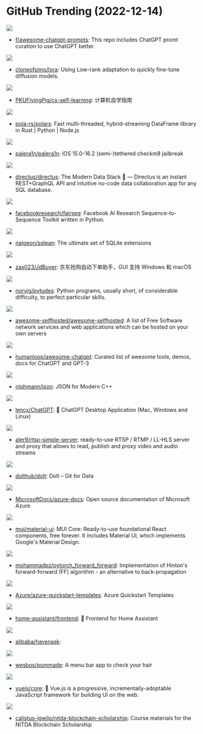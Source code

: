 # GitHub Trending (2022-12-14)

![](https://img.shields.io/badge/none-New%201-green?style=flat-square&logo=appveyor)
- [f/awesome-chatgpt-prompts](https://github.com/f/awesome-chatgpt-prompts): This repo includes ChatGPT promt curation to use ChatGPT better.

![](https://img.shields.io/badge/Jupyter%20Notebook-New%20100-green?style=flat-square&logo=appveyor)
- [cloneofsimo/lora](https://github.com/cloneofsimo/lora): Using Low-rank adaptation to quickly fine-tune diffusion models.

![](https://img.shields.io/badge/HTML-New%20230-green?style=flat-square&logo=appveyor)
- [PKUFlyingPig/cs-self-learning](https://github.com/PKUFlyingPig/cs-self-learning): 计算机自学指南

![](https://img.shields.io/badge/Rust-New%20134-green?style=flat-square&logo=appveyor)
- [pola-rs/polars](https://github.com/pola-rs/polars): Fast multi-threaded, hybrid-streaming DataFrame library in Rust | Python | Node.js

![](https://img.shields.io/badge/Shell-New%2068-green?style=flat-square&logo=appveyor)
- [palera1n/palera1n](https://github.com/palera1n/palera1n): iOS 15.0-16.2 (semi-)tethered checkm8 jailbreak

![](https://img.shields.io/badge/TypeScript-New%2017-green?style=flat-square&logo=appveyor)
- [directus/directus](https://github.com/directus/directus): The Modern Data Stack 🐰 — Directus is an instant REST+GraphQL API and intuitive no-code data collaboration app for any SQL database.

![](https://img.shields.io/badge/Python-New%2081-green?style=flat-square&logo=appveyor)
- [facebookresearch/fairseq](https://github.com/facebookresearch/fairseq): Facebook AI Research Sequence-to-Sequence Toolkit written in Python.

![](https://img.shields.io/badge/C-New%20160-green?style=flat-square&logo=appveyor)
- [nalgeon/sqlean](https://github.com/nalgeon/sqlean): The ultimate set of SQLite extensions

![](https://img.shields.io/badge/Python-New%2012-green?style=flat-square&logo=appveyor)
- [zas023/JdBuyer](https://github.com/zas023/JdBuyer): 京东抢购自动下单助手，GUI 支持 Windows 和 macOS

![](https://img.shields.io/badge/Jupyter%20Notebook-New%2034-green?style=flat-square&logo=appveyor)
- [norvig/pytudes](https://github.com/norvig/pytudes): Python programs, usually short, of considerable difficulty, to perfect particular skills.

![](https://img.shields.io/badge/JavaScript-New%20137-green?style=flat-square&logo=appveyor)
- [awesome-selfhosted/awesome-selfhosted](https://github.com/awesome-selfhosted/awesome-selfhosted): A list of Free Software network services and web applications which can be hosted on your own servers

![](https://img.shields.io/badge/none-New%20575-green?style=flat-square&logo=appveyor)
- [humanloop/awesome-chatgpt](https://github.com/humanloop/awesome-chatgpt): Curated list of awesome tools, demos, docs for ChatGPT and GPT-3

![](https://img.shields.io/badge/C%2B%2B-New%2016-green?style=flat-square&logo=appveyor)
- [nlohmann/json](https://github.com/nlohmann/json): JSON for Modern C++

![](https://img.shields.io/badge/Rust-New%2052-green?style=flat-square&logo=appveyor)
- [lencx/ChatGPT](https://github.com/lencx/ChatGPT): 🤖 ChatGPT Desktop Application (Mac, Windows and Linux)

![](https://img.shields.io/badge/Go-New%209-green?style=flat-square&logo=appveyor)
- [aler9/rtsp-simple-server](https://github.com/aler9/rtsp-simple-server): ready-to-use RTSP / RTMP / LL-HLS server and proxy that allows to read, publish and proxy video and audio streams

![](https://img.shields.io/badge/Go-New%2026-green?style=flat-square&logo=appveyor)
- [dolthub/dolt](https://github.com/dolthub/dolt): Dolt – Git for Data

![](https://img.shields.io/badge/PowerShell-New%209-green?style=flat-square&logo=appveyor)
- [MicrosoftDocs/azure-docs](https://github.com/MicrosoftDocs/azure-docs): Open source documentation of Microsoft Azure

![](https://img.shields.io/badge/JavaScript-New%2033-green?style=flat-square&logo=appveyor)
- [mui/material-ui](https://github.com/mui/material-ui): MUI Core: Ready-to-use foundational React components, free forever. It includes Material UI, which implements Google's Material Design.

![](https://img.shields.io/badge/Python-New%2061-green?style=flat-square&logo=appveyor)
- [mohammadpz/pytorch_forward_forward](https://github.com/mohammadpz/pytorch_forward_forward): Implementation of Hinton's forward-forward (FF) algorithm - an alternative to back-propagation

![](https://img.shields.io/badge/Bicep-New%207-green?style=flat-square&logo=appveyor)
- [Azure/azure-quickstart-templates](https://github.com/Azure/azure-quickstart-templates): Azure Quickstart Templates

![](https://img.shields.io/badge/TypeScript-New%2019-green?style=flat-square&logo=appveyor)
- [home-assistant/frontend](https://github.com/home-assistant/frontend): 🍭 Frontend for Home Assistant

![](https://img.shields.io/badge/C%2B%2B-New%2045-green?style=flat-square&logo=appveyor)
- [alibaba/havenask](https://github.com/alibaba/havenask): 

![](https://img.shields.io/badge/TypeScript-New%2016-green?style=flat-square&logo=appveyor)
- [wesbos/pommade](https://github.com/wesbos/pommade): A menu bar app to check your hair

![](https://img.shields.io/badge/TypeScript-New%2035-green?style=flat-square&logo=appveyor)
- [vuejs/core](https://github.com/vuejs/core): 🖖 Vue.js is a progressive, incrementally-adoptable JavaScript framework for building UI on the web.

![](https://img.shields.io/badge/none-New%20444-green?style=flat-square&logo=appveyor)
- [calistus-igwilo/nitda-blockchain-scholarship](https://github.com/calistus-igwilo/nitda-blockchain-scholarship): Course materials for the NITDA Blockchain Scholarship

